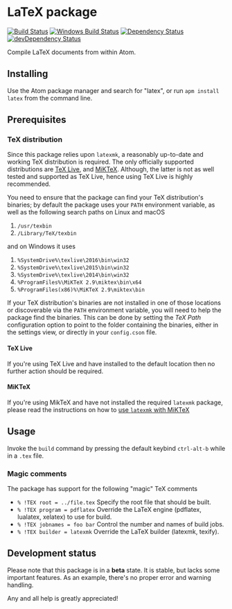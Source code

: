 # LaTeX package
[![Build Status](https://travis-ci.org/thomasjo/atom-latex.svg?branch=master)](https://travis-ci.org/thomasjo/atom-latex)
[![Windows Build Status](https://ci.appveyor.com/api/projects/status/oc2v06stfwgd3bkn/branch/master?svg=true)](https://ci.appveyor.com/project/thomasjo/atom-latex/branch/master)
[![Dependency Status](https://david-dm.org/thomasjo/atom-latex.svg)](https://david-dm.org/thomasjo/atom-latex)
[![devDependency Status](https://david-dm.org/thomasjo/atom-latex/dev-status.svg)](https://david-dm.org/thomasjo/atom-latex?type=dev)

Compile LaTeX documents from within Atom.

## Installing
Use the Atom package manager and search for "latex", or run `apm install latex`
from the command line.

## Prerequisites
### TeX distribution
Since this package relies upon `latexmk`, a reasonably up-to-date and working
TeX distribution is required. The only officially supported distributions are
[TeX Live](https://www.tug.org/texlive/), and [MiKTeX](http://miktex.org/).
Although, the latter is not as well tested and supported as TeX Live, hence
using TeX Live is highly recommended.

You need to ensure that the package can find your TeX distribution's binaries;
by default the package uses your `PATH` environment variable, as well as the
following search paths on Linux and macOS

1. `/usr/texbin`
2. `/Library/TeX/texbin`

and on Windows it uses

1. `%SystemDrive%\texlive\2016\bin\win32`
2. `%SystemDrive%\texlive\2015\bin\win32`
3. `%SystemDrive%\texlive\2014\bin\win32`
4. `%ProgramFiles%\MiKTeX 2.9\miktex\bin\x64`
5. `%ProgramFiles(x86)%\MiKTeX 2.9\miktex\bin`

If your TeX distribution's binaries are not installed in one of those locations
or discoverable via the `PATH` environment variable, you will need to help the
package find the binaries. This can be done by setting the *TeX Path*
configuration option to point to the folder containing the binaries, either in
the settings view, or directly in your `config.cson` file.

#### TeX Live
If you're using TeX Live and have installed to the default location then no
further action should be required.

#### MiKTeX
If you're using MikTeX and have not installed the required `latexmk` package,
please read the instructions on how to [use `latexmk` with MiKTeX](https://github.com/thomasjo/atom-latex/wiki/Using-latexmk-with-MiKTeX)

## Usage
Invoke the `build` command by pressing the default keybind `ctrl-alt-b` while in
a `.tex` file.

### Magic comments
The package has support for the following "magic" TeX comments
- `% !TEX root = ../file.tex` Specify the root file that should be built.
- `% !TEX program = pdflatex` Override the LaTeX engine (pdflatex, lualatex,
  xelatex) to use for build.
- `% !TEX jobnames = foo bar` Control the number and names of build jobs.
- `% !TEX builder = latexmk` Override the LaTeX builder (latexmk, texify).

## Development status
Please note that this package is in a **beta** state. It is stable, but lacks
some important features. As an example, there's no proper error and warning
handling.

Any and all help is greatly appreciated!
